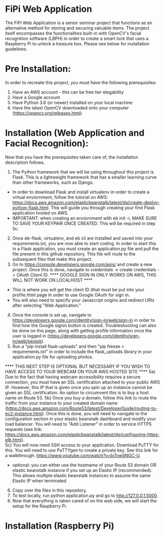 # FiPi Web Application

The FiPi Web Application is a senior seminar project that functions as an alternative method for storing and securing valuable items.  The project itself encompasses the functionalities built-in with OpenCV's facial recognition software (LBPH) in order to create a smart lock that uses a Raspberry Pi to unlock a treasure box.  Please see below for installation guidelines.

# Pre Installation:

In order to recreate this project, you must have the following prerequisites:

1) Have an AWS account - this can be free tier elegability
2) Have a Google account
3) Have Python 3.6 (or newer) installed on your local machine
4) Have the latest OpenCV downloaded onto your computer (https://opencv.org/releases.html)

# Installation (Web Application and Facial Recognition):

Now that you have the prerequisites taken care of, the installation description follows.  

1) The Python framework that we will be using throughout this project is Flask.  This is a lightweight framework that has a smaller learning curve than other frameworks, such as Django.  
  - In order to download Flask and install virtualenv in order to create a virtual enviornment, follow the tutorial on AWS:           https://docs.aws.amazon.com/elasticbeanstalk/latest/dg/create-deploy-python-flask.html.  This will guide you through creating your first Flask application hosted on AWS.  
  - IMPORTANT: when creating an enviornment with eb init -i, MAKE SURE TO SAVE YOUR KEYPAIR ONCE CREATED.  This will be required in step 5c.
2) Once eb-flask, virtualenv, and eb cli are installed and saved into your requirements.txt, you are now able to start coding.  In order to start this in a Flask application, you must create an application.py file and pull the file present in this github repository.  This file will route to the subsequent files that make this project.  
3) Go to https://console.developers.google.com/apis/ and create a new project.  Once this is done, navigate to credentials -> create credentials -> OAuth Client ID.
**** GOOGLE SIGN IN ONLY WORKS ON AWS, THIS WILL NOT WORK ON LOCALHOST ****

  - This is where you will get the client ID (that must be put into your profile.html page in order to use Google OAuth for sign in.
  - You will also need to specify your Javascript origins and redirect URIs after selecting "Web Application."
4) Once the console is set up, navigate to https://developers.google.com/identity/sign-in/web/sign-in in order to find how the Google signin button is created.  Troubleshooting can also be done on this page, along with getting profile information once the user is logged in (https://developers.google.com/identity/sign-in/web/people).
5) Run a "pip install flask-uploads" and then "pip freeze > requirements.txt" in order to include the flask_uploads library in your application.py file for uploading photos.  

**** THIS NEXT STEP IS OPTIONAL BUT NECESSARY IF YOU WISH TO HAVE ACCESS TO YOUR WEBCAM ON YOUR AWS HOSTED SITE ****
5a) Due to the fact that having webcam accessibility requires a secure connection, you must have an SSL certification attached to your public AWS IP.  However, this IP that is given once you spin up an instance cannot be given an SSL certification.  An option to circumvent this is to buy a host name on Route 53.
5b) Once you buy a domain, follow this link to route the traffic from your instance to your created domain name (https://docs.aws.amazon.com/Route53/latest/DeveloperGuide/routing-to-ec2-instance.html).  Once this is done, you will need to navigate to the configuration section in your elastic beanstalk dashboard and modify your load balancer.  You will need to "Add Listener" in order to service HTTPS requests (see link: https://docs.aws.amazon.com/elasticbeanstalk/latest/dg/configuring-https-elb.html).  
5c) You will now need SSH access to your application.  Download PuTTY for this.  You will need to use PuTTYgen to create a private key.  See this link for a walkthrough: https://www.youtube.com/watch?v=bi7ow5NGC-U.
  - optional: you can either use the hostname of your Route 53 domain OR elastic beanstalk instance if you set up an Elastic IP (recommended).  This allows multiple elastic beanstalk instances to assume the same Elastic IP when terminated

6) Copy over the files in this repository.
7) To test locally, run python application.py and go to http://127.0.0.1:5000.
8) Now that everything is taken cared of on the web side, we will start the setup for the Raspberry Pi.

# Installation (Raspberry Pi)


